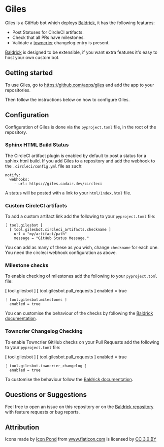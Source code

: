# Giles

Giles is a GitHub bot which deploys
[Baldrick](https://github.com/OpenAstronomy/baldbrick), it has the following
features:

* Post Statuses for CircleCI artifacts.
* Check that all PRs have milestones.
* Validate a [towncrier](https://github.com/hawkowl/towncrier) changelog entry
  is present.


[Baldrick](https://github.com/OpenAstronomy/baldbrick) is designed to be
extensible, if you want extra features it's easy to host your own custom bot.

## Getting started

To use Giles, go to https://github.com/apps/giles and add the app to your
repositories.

Then follow the instructions below on how to configure Giles.


## Configuration

Configuration of Giles is done via the `pyproject.toml` file, in the root of
the repository.


### Sphinx HTML Build Status

The CircleCI artifact plugin is enabled by default to post a status for
a sphinx html build. If you add Giles to a repository and add the webhook to
the `.circleci/config.yml` file as such:

    notify:
      webhooks:
        - url: https://giles.cadair.dev/circleci

A status will be posted with a link to your `html/index.html` file.

### Custom CircleCI artifacts

To add a custom artifact link add the following to your `pyproject.toml` file:

    [ tool.gilesbot ]
      [ tool.gilesbot.circleci_artifacts.checkname ]
        url = "my/artifact/path"
        message = "GitHub Status Message."

You can add as many of these as you wish, change `checkname` for each one. You
need the circleci webhook configuration as above.

### Milestone checks

To enable checking of milestones add the following to your `pyproject.toml`
file:

  [ tool.gilesbot ]
    [ tool.gilesbot.pull_requests ]
      enabled = true
    
    [ tool.gilesbot.milestones ]
      enabled = true

You can customise the behaviour of the checks by following the [Baldrick
documentation](https://baldrick.readthedocs.io/en/latest/plugins.html#github-milestone-checker).


### Towncrier Changelog Checking

To enable Towncrier GitHub checks on your Pull Requests add the following to
your `pyproject.toml` file:

  [ tool.gilesbot ]
    [ tool.gilesbot.pull_requests ]
      enabled = true
    
    [ tool.gilesbot.towncrier_changelog ]
      enabled = true

To customise the behaviour follow the [Baldrick
documentation](https://baldrick.readthedocs.io/en/latest/plugins.html#towncrier-changelog-checker).


## Questions or Suggestions

Feel free to open an issue on this repository or on the 
[Baldrick repository](https://github.com/OpenAstronomy/baldrick/issues/new) with feature
requests or bug reports.


## Attribution
<div>Icons made by <a href="https://www.flaticon.com/authors/popcorns-arts"
title="Icon Pond">Icon Pond</a> from <a href="https://www.flaticon.com/"
title="Flaticon">www.flaticon.com</a> is licensed by <a
href="http://creativecommons.org/licenses/by/3.0/" title="Creative Commons BY
3.0" target="_blank">CC 3.0 BY</a></div>
